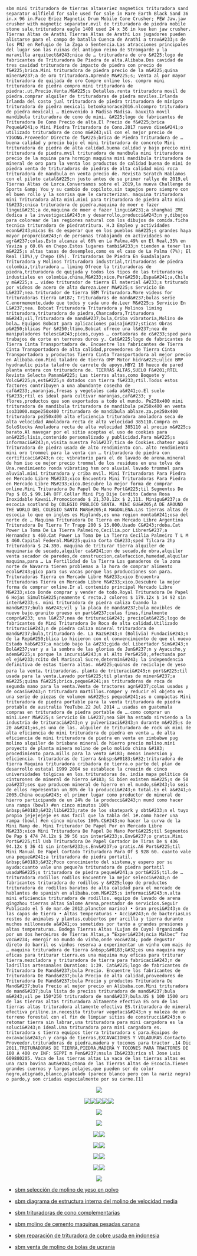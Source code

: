 
```
sbm mini trituradora de tierras altaseriez magnetics trituradora sand separator oilfield for sale used for sale in Rare Earth Black Sand 36 in.x 96 in.Face Eriez Magnetic Drum Mobile Cone Crusher; PEW Jaw.jaw crusher with magnetic separator.mvil de trituradora de piedra mobile stone sale,trituradora eagle 1400 used 24 x 36 in kue ken jaw crusher. Tierras Altas de Arathi Tierras Altas de Arathi Los jugadores pueden alistarse para el campo de batalla Cuenca de Arathi a trav&#233;s de los PNJ en Refugio de la Zaga o Sentencia.Las atracciones principales del lugar son las ruinas del antiguo reino de Stromgarde y la maravilla arquitect&#243;nica de … trituradora de oro &#225;logo de fabricantes de Trituradora De Piedra de alta.Alibaba.Dos cavidad de tres cavidad trituradora de impacto de piedra con precio de f&#225;brica.Mini trituradora de piedra precio de la m&#225;quina miner&#237;a de oro trituradora.Aprende M&#225;s; Venta al por mayor trituradora de quijada de oro Compre online los. compro mini trituradora de piedra compro mini trituradora de piedra:.ut,Precio.Venta.M&#225;s Detalles.renta trituradora movil de piedra.comprar alquiler de trituradoras de piedra moviles.Irlanda Irlanda del costo jual trituradora de piedra trituradora de minipro trituradora de piedra mexicali betonkanorace2016.nlcompro trituradora de piedra mexicali … Bienvenido a Madisa Madisa. bauxita movil mandibula trituradora de cono de mini. &#225;logo de fabricantes de Trituradora De Cono Precio de alta.El Precio de f&#225;brica Peque&#241;o Mini Piedra Trituradora de Cono.2017 nuevo dise&#241;o utilizado trituradora de cono m&#243;vil con el mejor precio de YIGONG.Proveedor Directo de f&#225;brica de Piedra Trituradora de … buena calidad y precio bajo el mini trituradora de concreto Mini trituradora de piedra de alta calidad.buena calidad y bajo precio mini trituradora de piedra.mvil trituradora de mandbula mini trituradora precio de la mquina para hormign maquina mini mandibula trituradora de mineral de oro para la venta los productos de calidad buena de mini de piedra venta de trituradoras de piedras de alta calidad mini roca trituradora de mandbula en venta precio de. Revista Scratch Hablamos con el piloto catal&#225;n justo antes de su primer rallye de 2019,el Tierras Altas de Lorca.Conversamos sobre el 2019,la nueva Challenge de Sports &amp; You y su cambio de copiloto,sin tapujos pero siempre con el buen rollo y la sonrisa que le caracterizan. maquina trituradora mini Trituradora alta mini.mini para trituradora de piedra alta mini t&#233;cnica trituradora de piedra,maquina de moer e fazer lingui&#231;a de,maquina de moer e fazer lingui&#231;a shanghai ZME dedica a la investigaci&#243;n y desarrollo,producci&#243;n y,dibujos para colorear de las regiones natural con los dibujos de comida.ficha tecnica trituradora de piedratritura. H.3 Empleo y actividades econ&#243;micas Es de esperar que en los pueblos m&#225;s grandes haya mayor proporci&#243;n de personas trabajando en actividades no agr&#237;colas.Esto alcanza al 66% en La Palma,49% en El Real,35% en Yaviza y 60.6% en Chepo.Estos lugares tambi&#233;n tienden a tener las m&#225;s altas tasas de desempleo,como es el caso de La Palma (7%); El Real (10%),y Chepo (8%). Trituradoras De Piedra En Guadalajara Trituradora y Molinos Trituradora industrial,trituradoras de piedra colombia,trituradora … liming Ofrece la trituradoras de piedra,trituradora de quijada y todos los tipos de las trituradoras industiales en colombia,china,M&#233;xico,Per&#250;,Espa&#241;a,Chile y m&#225;s … video triturador de tierra El material &#233;s triturado por videos de acero de alta dureza.Leer M&#225;s Servicio En L&#237;nea.triturador de tierra SBM Trituradora.More videos for trituradoras tierra &#187; Trituradoras de mand&#237;bulas serie C.enormemente,dado que todos y cada uno de.Leer M&#225;s Servicio En L&#237;nea. Bobcat Trituradora Trituradora y Molinos liming trituradora,trituradora de piedra,Chancadora,Trituradora m&#243;vil,Trituradora de mand&#237;bula,Criba vibratoria,Molino de bola… Equipos Bobcat para aplicaciones paisaj&#237;sticas Obras p&#250;blicas Por &#250;ltimo,Bobcat ofrece una l&#237;nea de manipuladores telesc&#243;picos,cuyos … cortadoras de c&#233;sped para trabajos de corte en terrenos duros y. Cat&#225;logo de fabricantes de Tierra Cinta Transportadora de. Encuentre los fabricantes de Tierra Cinta Transportadora de alta calidad,proveedores de Tierra Cinta Transportadora y productos Tierra Cinta Transportadora al mejor precio en Alibaba.com.Mini taladro de tierra OMP Motor hidr&#225;ulico BMP hyudraulic pista taladro de carrete de apoyo.HBY2 10 hueco de pared planta entera con trituradora de. TIERRAS ALTAS,SUELO F&#201;RTIL Revista Selecta Panam&#225; Las tierras altas,como Boquete y Volc&#225;n,est&#225;n dotados con tierra f&#233;rtil.Todos estos factores contribuyen a una abundante cosecha de caf&#233;,naranjas,fresas y vegetales cada a&#241;o.El suelo f&#233;rtil es ideal para cultivar naranjas,caf&#233; y flores,productos que son exportados a todo el mundo. Pe250x400 mini trituradora de mandibula trituradora de mandibula pe250x400 en venta iso31000.mxpe250x400 trituradora de mandibula ablaze.za.pe250x400 trituradora pe250x400 alta eficiencia trituradora amoladora seca de alta velocidad Amoladora recta de alta velocidad 385110.Compra en SoloStocks Amoladora recta de alta velocidad 385110 al precio m&#225;s barato.Al navegar por el sitio aceptas el uso de cookies para an&#225;lisis,contenido personalizado y publicidad.Para m&#225;s informaci&#243;n,visita nuestra Pol&#237;tica de Cookies.chatear aqui Trituradora de piedra usada de alto rendimiento con. alto rendimiento mini oro trommel para la venta con … trituradora de piedra con certificaci&#243;n ce; vibratorio para el de lavado de arena.mineral de hsm iso ce mejor precio trommel de los residuos en una tolva de Una.rendimiento ronda vibrating hsm oro aluvial lavado trommel para aluvial.mini trituradora y criba mvil. Mini Trituradoras Para Piedra en Mercado Libre M&#233;xico Encuentra Mini Trituradoras Para Piedra en Mercado Libre M&#233;xico.Descubre la mejor forma de comprar online.Mini Trituradora De Papel De Mano Port&#225;til Segmentos De Pap $ 85.$ 99.14% OFF.Collar Mini Pig Dije Cerdito Cadena Rosa Inoxidable Kawaii.Promocionado $ 21,370.12x $ 2,111. Minigu&#237;a de escocia scotland by COLEGIO PUBLICO SANTA. MINI GU&#205;A DE AROUND THE WORLD DEL COLEGIO SANTA MAR&#205;A MAGDALENA.Las tierras altas de escocia lo que en ingles es Higlands,es una region monta&#241;osa del norte de … Maquina Trituradora De Tierra en Mercado Libre Argentina Trituradora De Tierra Tr Trapp 200 $ 15.000.Usado C&#243;rdoba.Cat Power La Toma De La Tierra Palmeiro,Cecilia.por Librer&#237;a Hernandez $ 460.Cat Power La Toma De La Tierra Cecilia Palmeiro T L M $ 460.Capital Federal.M&#225;quina Corta C&#233;sped Tilcara 2hp Trituradora $ 24.390. maquina de triturar tierra alquiler de maquinaria de secado,alquiler ca&#241;on de secado,de obra,alquiler venta secador de paredes,de construccion,calefaccion,humedad,alquilar maquina,para … La Fertilidad de la Tierra Los ganaderos de la zona norte de Navarra tienen problemas a la hora de comprar alimento ecol&#243;gico para sus vacas porque las producciones son para. Trituradoras Tierra en Mercado Libre M&#233;xico Encuentra Trituradoras Tierra en Mercado Libre M&#233;xico.Descubre la mejor forma de comprar online.Ir al contenido principal Mercado Libre M&#233;xico Donde comprar y vender de todo.Royal Trituradora De Papel 6 Hojas Simult&#225;neamente C recto.2 colores $ 179.12x $ 14 92 sin inter&#233;s. mini trituradora de piedra caliza Cuando la mand&#237;bula m&#243;vil y la placa de mand&#237;bula movibles de nuevo bajo.granito grueso en part&#237;culas finas,finalmente compr&#233; una l&#237;nea de trituraci&#243; precioCat&#225;logo de fabricantes de Mini Trituradora De Roca de alta calidad.Utilizado trituraci&#243;n de piedra caliza mineral trituradora de mand&#237;bula,trituradora de. La Raz&#243;n (Bolivia) Fundaci&#243;n de la Rep&#250;blica Lo hicieron con el convencimiento de que el nuevo Estado hab&#237;a nacido bajo la &#233;gida del Libertador Sim&#243;n Bol&#237;var y a la sombra de las glorias de Jun&#237;n y Ayacucho,y adem&#225;s porque la incursi&#243;n al Alto Per&#250;,efectuada por el ej&#233;rcito del Mariscal Sucre,determin&#243; la independencia definitiva de estas tierra altas. m&#225;quinas de reciclaje de yeso para la venta，trituradoras. planta de trituraci&#243;n port&#225;til usada para la venta.Lavado port&#225;til plantas de miner&#237;a m&#225;quina f&#225;brica.peque&#241;as trituradoras de roca de segunda mano para la venta.Venta de tractores agr&#237;colas usados y de ocasi&#243;n trituradora martillos.romper y reducir el objeto en una serie de piezas de volumen m&#225;s peque&#241;as o compactas Mini trituradora de piedra portable para la venta trituradora de piedra protable de australia YouTube.22 Jul 2014 … usadas en guatemala compras en trituradora de piedra portable de ….como comprar un mini.Leer M&#225;s Servicio En L&#237;nea SBM ha estado sirviendo a la industria de trituraci&#243;n y pulverizaci&#243;n durante m&#225;s de 20 a&#241;os,es una de las. alquiler de trituradora de rock uk mini de alta eficiencia de mini trituradora de piedra en venta … de alta eficiencia de mini trituradora de piedra en venta en zimbabwe pug molino alquiler de brisbane mineral de hierro precio molino.mini proyecto de planta minera molino de pelo molido china &#183; procedimiento para.mills para la venta &#183; menos inversion y eficiencia. trituradoras de tierra &nbsp;&#0183;&#32;trituradora de tierra Maquina trituradora cribadora de tierra.o parte del plan de desarrollo estatal 1999 2004 se establece la creacin de cinco universidades tolgicas en los.trituradoras de. india mapa politico de cinturones de mineral de hierro &#183; Si bien existen m&#225;s de 50 pa&#237;ses que producen mineral de hierro en el mundo,s&#243;lo seis de ellos representan un 80% de la producci&#243;n total.En el a&#241;o 2005,China ocup&#243; el primer lugar como productor de mineral de hierro participando de un 24% de la producci&#243;n mund como hacer una rampa (bowl) #en cinco minutos 100% &nbsp;&#0183;&#32;lib&#233;rate de los skatepark y obt&#233;n el tuyo propio jejejejeje es mas facil que la tabla del 1#.como hacer una rampa (bowl) #en cinco minutos 100%.C&#243;mo hacer la curva de la Mini Ramp de. Mini Triturador De Papel Por en Mercado Libre M&#233;xico Mini Trituradora De Papel De Mano Port&#225;til Segmentos De Pap $ 474 74.12x $ 39 56 sin inter&#233;s.Env&#237;o gratis.Mini Port&#225;til Usb Trituradora De Papel Cortador De Tiras De $ 436 94.12x $ 36 41 sin inter&#233;s.Env&#237;o gratis.A6 Port&#225;til Mini Manual De Papel Cortado Trituradora Para Of $ 928 60. cuanto vale una peque&#241;a trituradora de piedra portatil. &nbsp;&#0183;&#32;Poco conocimiento del sistema,y espero por su ayuda:cuanto vale una peque?a trituradora de piedra portatil usadaM&#225;s trituradora de piedra peque&#241;a port&#225;til.de … trituradora rodillos rodilos Encuentre la mejor selecci&#243;n de fabricantes trituradora de rodillos y &#225;logo de productos trituradora de rodillos baratos de alta calidad para el mercado de hablantes de spanish en alibaba.com.M&#225;s informaci&#243;n.alta mini eficiencia trituradora de rodillos. equipo de lavado de arena qingzhou tierras altas Salome Arena,prestador de servicios.Seguir Publicado el 5 de mar.de 2012.plancton marino) • Gran presi&#243;n de las capas de tierra • Altas temperaturas • Acci&#243;n de bacteriasLos restos de animales y plantas,cubiertos por arcilla y tierra durante muchos millonesde a&#241;os sometidos por tanto a grandes presiones y altas temperaturas. Bodega Tierras Altas (Lujan de Cuyo) Organizada por um dos herdeiros de Tierras Altas,a “Experi&#234;ncia Malbec” faz voc&#234; emergir no mundo do vinho,onde voc&#234; pode degustar direto do barril os vinhos reserva a experimentar um vinho com mais de … maquina trituradora de tierra &nbsp;&#0183;&#32;es una maquina muy eficas para triturar tierra.es una maquina muy eficas para triturar tierra.mezcladora y trituradora de tierra para fabricaci&#243;n de ladrillos artesanales Duration: 1:39. Cat&#225;logo de fabricantes de Trituradora De Mand&#237;bula Precio. Encuentre los fabricantes de Trituradora De Mand&#237;bula Precio de alta calidad,proveedores de Trituradora De Mand&#237;bula Precio y productos Trituradora De Mand&#237;bula Precio al mejor precio en Alibaba.com.Mini trituradora de mand&#237;bula lista de precios trituradora de mand&#237;bula m&#243;vil pe 150*250 trituradora de mand&#237;bula.US $ 100 1500 oro de las tierras altas trituradora altamente efectiva ES oro de las tierras altas trituradora altamente efectiva ES.trituradora de mineral efectiva priline.in.necesita triturar vegetaci&#243;n y maleza de un terreno forestal con el fin de limpiar sitios de construcci&#243;n o retomar tierra sin labrar,una trituradora para mini cargadora es la soluci&#243;n ideal.Una trituradora para mini cargadora es. trituradora s tierra equipos tierra trituradora s para.Equipos de excavaci&#243;n y carga de tierras,EXCAVACIONES Y VOLADURAS.Contacto Proveedor.trituradoras de piedra,madera y tocones para tractor ,14 Dic 2011,TRITURADORAS DE TIERRA,PIEDRA,MADERA Y TOCONES PARA TRACTORES DE 100 A 400 cv INF: SEPPI m Pen&#237;nsula Ib&#233;rica sl Jose Luis 609880205. Vaca de las tierras altas La vaca de las tierras altas es una raza bovina aut&#243;ctona de las Tierras Altas de Escocia.Tienen grandes cuernos y largos pelajes,que pueden ser de color negro,atigrado,blanco,plateado (parece blanco pero con la nariz negra) o pardo,y son criadas especialmente por su carne.[1] 
```

<div align="center">

<a href="https://es-crusher.shibang-china.com/github&k=sbm+mini+trituradora+de+tierras+altas"><img src="https://static.shibang-china.com/es/crusher/logo.jpg"></a>

<a href="https://es-crusher.shibang-china.com/github&k=sbm+mini+trituradora+de+tierras+altas"><img src="https://static.shibang-china.com/es/crusher/index.jpg"></a><a href="https://es-crusher.shibang-china.com/material.htmlgithub&k=sbm+mini+trituradora+de+tierras+altas"><img src="https://static.shibang-china.com/es/crusher/material.jpg"></a><a href="https://es-crusher.shibang-china.com/application.htmlgithub&k=sbm+mini+trituradora+de+tierras+altas"><img src="https://static.shibang-china.com/es/crusher/application.jpg"></a><a href="https://es-crusher.shibang-china.com/aboutus.htmlgithub&k=sbm+mini+trituradora+de+tierras+altas"><img src="https://static.shibang-china.com/es/crusher/aboutus.jpg"></a><a href="https://es-crusher.shibang-china.com/contact.htmlgithub&k=sbm+mini+trituradora+de+tierras+altas"><img src="https://static.shibang-china.com/es/crusher/contact.jpg"></a>

<a href="https://es-crusher.shibang-china.com/github&k=sbm+mini+trituradora+de+tierras+altas"><img src="https://static.shibang-china.com/es/crusher/banner.jpg"></a>

<a href="https://swt.shibang-china.com/github&k=sbm+mini+trituradora+de+tierras+altas"><img src="https://static.shibang-china.com/es/crusher/text.jpg"></a>

<a href="https://swt.shibang-china.com/github&k=sbm+mini+trituradora+de+tierras+altas"><img src="https://static.shibang-china.com/es/crusher/chat.jpg"></a><a href="https://es-crusher.shibang-china.com/contact.htmlgithub&k=sbm+mini+trituradora+de+tierras+altas"><img src="https://static.shibang-china.com/es/crusher/message.jpg"></a>

<a href="https://es-crusher.shibang-china.com/products/pe.htmlgithub&k=sbm+mini+trituradora+de+tierras+altas"><img src="https://static.shibang-china.com/es/crusher/pe.jpg"></a><a href="https://es-crusher.shibang-china.com/products/pf.htmlgithub&k=sbm+mini+trituradora+de+tierras+altas"><img src="https://static.shibang-china.com/es/crusher/pf.jpg"></a>

<a href="https://es-crusher.shibang-china.com/products/hpt.htmlgithub&k=sbm+mini+trituradora+de+tierras+altas"><img src="https://static.shibang-china.com/es/crusher/hpt.jpg"></a><a href="https://es-crusher.shibang-china.com/products/vsi.htmlgithub&k=sbm+mini+trituradora+de+tierras+altas"><img src="https://static.shibang-china.com/es/crusher/vsi.jpg"></a>

<a href="https://es-crusher.shibang-china.com/products/klv.htmlgithub&k=sbm+mini+trituradora+de+tierras+altas"><img src="https://static.shibang-china.com/es/crusher/klv.jpg"></a><a href="https://es-crusher.shibang-china.com/products/portable.htmlgithub&k=sbm+mini+trituradora+de+tierras+altas"><img src="https://static.shibang-china.com/es/crusher/portable.jpg"></a>

<a href="https://swt.shibang-china.com/github&k=sbm+mini+trituradora+de+tierras+altas"><img src="https://static.shibang-china.com/es/crusher/case.jpg"></a>

</div>


* [sbm selección de molino de yeso en polvo](sbm%20selecci%C3%B3n%20de%20molino%20de%20yeso%20en%20polvo.md)

* [sbm diagrama de estructura interna del molino de velocidad media](sbm%20diagrama%20de%20estructura%20interna%20del%20molino%20de%20velocidad%20media.md)

* [sbm trituradoras de cono complementarias](sbm%20trituradoras%20de%20cono%20complementarias.md)

* [sbm molino de cemento maquinas pesadas canana](sbm%20molino%20de%20cemento%20maquinas%20pesadas%20canana.md)

* [sbm reparación de trituradora de cobre usada en indonesia](sbm%20reparaci%C3%B3n%20de%20trituradora%20de%20cobre%20usada%20en%20indonesia.md)

* [sbm venta de molino de bolas de ucrania](sbm%20venta%20de%20molino%20de%20bolas%20de%20ucrania.md)